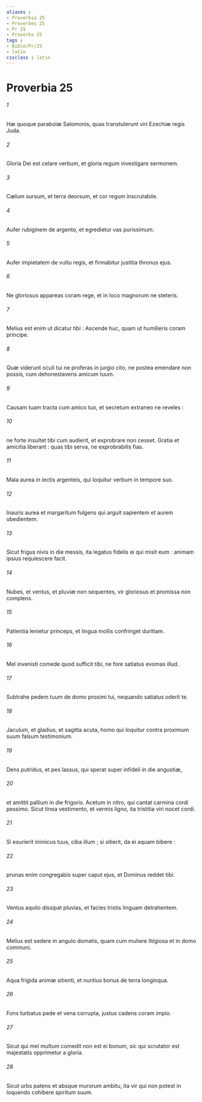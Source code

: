 ```yaml
---
aliases : 
- Proverbia 25
- Proverbes 25
- Pr 25
- Proverbs 25
tags : 
- Bible/Pr/25
- latin
cssclass : latin
---
```


# Proverbia 25

###### 1
Hæ quoque parabolæ Salomonis, quas transtulerunt viri Ezechiæ regis Juda.
###### 2
Gloria Dei est celare verbum, et gloria regum investigare sermonem.
###### 3
Cælum sursum, et terra deorsum, et cor regum inscrutabile.
###### 4
Aufer rubiginem de argento, et egredietur vas purissimum.
###### 5
Aufer impietatem de vultu regis, et firmabitur justitia thronus ejus.
###### 6
Ne gloriosus appareas coram rege, et in loco magnorum ne steteris.
###### 7
Melius est enim ut dicatur tibi : Ascende huc, quam ut humilieris coram principe.
###### 8
Quæ viderunt oculi tui ne proferas in jurgio cito, ne postea emendare non possis, cum dehonestaveris amicum tuum.
###### 9
Causam tuam tracta cum amico tuo, et secretum extraneo ne reveles :
###### 10
ne forte insultet tibi cum audierit, et exprobrare non cesset. Gratia et amicitia liberant : quas tibi serva, ne exprobrabilis fias.
###### 11
Mala aurea in lectis argenteis, qui loquitur verbum in tempore suo.
###### 12
Inauris aurea et margaritum fulgens qui arguit sapientem et aurem obedientem.
###### 13
Sicut frigus nivis in die messis, ita legatus fidelis ei qui misit eum : animam ipsius requiescere facit.
###### 14
Nubes, et ventus, et pluviæ non sequentes, vir gloriosus et promissa non complens.
###### 15
Patientia lenietur princeps, et lingua mollis confringet duritiam.
###### 16
Mel invenisti comede quod sufficit tibi, ne fore satiatus evomas illud.
###### 17
Subtrahe pedem tuum de domo proximi tui, nequando satiatus oderit te.
###### 18
Jaculum, et gladius, et sagitta acuta, homo qui loquitur contra proximum suum falsum testimonium.
###### 19
Dens putridus, et pes lassus, qui sperat super infideli in die angustiæ,
###### 20
et amittit pallium in die frigoris. Acetum in nitro, qui cantat carmina cordi pessimo. Sicut tinea vestimento, et vermis ligno, ita tristitia viri nocet cordi.
###### 21
Si esurierit inimicus tuus, ciba illum ; si sitierit, da ei aquam bibere :
###### 22
prunas enim congregabis super caput ejus, et Dominus reddet tibi.
###### 23
Ventus aquilo dissipat pluvias, et facies tristis linguam detrahentem.
###### 24
Melius est sedere in angulo domatis, quam cum muliere litigiosa et in domo communi.
###### 25
Aqua frigida animæ sitienti, et nuntius bonus de terra longinqua.
###### 26
Fons turbatus pede et vena corrupta, justus cadens coram impio.
###### 27
Sicut qui mel multum comedit non est ei bonum, sic qui scrutator est majestatis opprimetur a gloria.
###### 28
Sicut urbs patens et absque murorum ambitu, ita vir qui non potest in loquendo cohibere spiritum suum.
